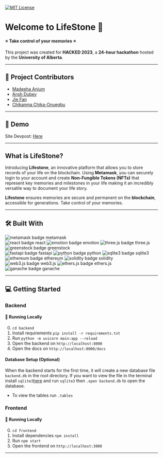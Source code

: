 
[![MIT License](https://img.shields.io/badge/License-MIT-green.svg)](https://choosealicense.com/licenses/mit/)

# Welcome to LifeStone 👋

**:star: Take control of your memories :star:**

This project was created for **HACKED 2023**, a **24-hour hackathon** hosted by the **University of Alberta**.

---

## :handshake: Project Contributors

- [Madeeha Anjum](https://github.com/Madeeha-Anjum)
- [Ansh Dubey](https://github.com/AnshDubey1999)
- [Jie Fan](https://github.com/Jie-F)
- [Chikanma Chika-Onuegbu](https://github.com/Chikanma681)

---

## :rocket: Demo

Site Devpost: [Here](https://devpost.com/software/lifestone)

---

## What is LifeStone?

Introducing **Lifestone**, an innovative platform that allows you to store records of your life on the blockchain. Using **Metamask**, you can securely login to your account and create **Non-Fungible Tokens (NFTs)** that represent key memories and milestones in your life making it an incredibly versatile way to document your life story.

**Lifestone** ensures memories are secure and permanent on the **blockchain**, accessible for generations. Take control of your memories.

---

## :hammer_and_wrench: Built With

<img src="https://img.shields.io/badge/metamask-4A90E2?style=for-the-badge&logo=metamask&logoColor=white" alt="metamask badge metamask" />
<br/>
<img src="https://img.shields.io/badge/react-20232A?style=for-the-badge&logo=react&logoColor=61DAFB" alt="react badge react" />
<img src="https://img.shields.io/badge/emotion-DB7093?style=for-the-badge&logo=emotion&logoColor=white" alt="emotion badge emotion" />
<img src="https://img.shields.io/badge/three.js-000000?style=for-the-badge&logo=three.js&logoColor=white" alt="three.js badge three.js" />
<img src="https://img.shields.io/badge/greenstock-058DC7?style=for-the-badge&logo=greenstock&logoColor=white" alt="greenstock badge greenstock" />

<br/>
<img src="https://img.shields.io/badge/fastapi-109989?style=for-the-badge&logo=fastapi&logoColor=white" alt="fastapi badge fastapi" />
<img src="https://img.shields.io/badge/python-3776AB?style=for-the-badge&logo=python&logoColor=white" alt="python badge python" />
<img src="https://img.shields.io/badge/sqlite3-00 =3B57?style=for-the-badge&logo=sqlite&logoColor=white" alt="sqlite3 badge sqlite3" />
<br/>
<img src="https://img.shields.io/badge/ethereum-3C3C3D?style=for-the-badge&logo=ethereum&logoColor=white" alt="ethereum badge ethereum" />
<img src="https://img.shields.io/badge/solidity-363636?style=for-the-badge&logo=solidity&logoColor=white" alt="solidity badge solidity" />
<img src="https://img.shields.io/badge/web3.js-050505?style=for-the-badge&logo=web3.js&logoColor=white" alt="web3.js badge web3.js" />
<img src="https://img.shields.io/badge/ethers.js-323232?style=for-the-badge&logo=ethers.js&logoColor=white" alt="ethers.js badge ethers.js" />
<img src="https://img.shields.io/badge/ganache-050505?style=for-the-badge&logo=ganache&logoColor=white" alt="ganache badge ganache" />

---

## :computer: Getting Started

### Backend

#### :runner: Running Locally

0. `cd backend`
1. Install requirements `pip install -r requirements.txt`
2. Run `python -m uvicorn main:app --reload`
3. Open the backend on `http://localhost:8000`
4. Open the docs on `http://localhost:8000/docs`

#### Database Setup (Optional)

When the backend starts for the first time, it will create a new database file `backend.db` in the root directory. If you want to view the file in the terminal install `sqlite3`[here](https://www.kiltandcode.com/2021/01/21/how-to-install-and-use-sqlite-on-windows/) and run `sqlite3` then `.open backend.db` to open the database.

- To view the tables run `.tables`

### Frontend

#### :running: Running Locally

0. `cd frontend`
1. Install dependencies `npm install`
2. Run `npm start`
3. Open the frontend on `http://localhost:3000`

---
